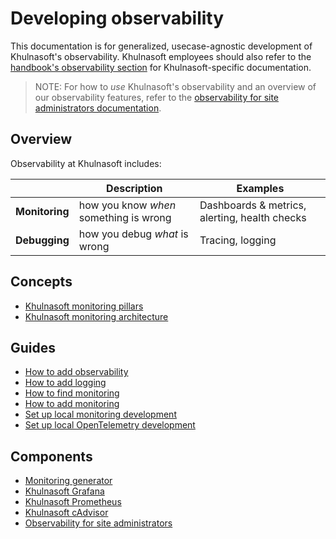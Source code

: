 # Developing observability

This documentation is for generalized, usecase-agnostic development of Khulnasoft's observability.
Khulnasoft employees should also refer to the [handbook's observability section](https://handbook.khulnasoft.com/engineering/observability) for Khulnasoft-specific documentation.

> NOTE: For how to *use* Khulnasoft's observability and an overview of our observability features, refer to the [observability for site administrators documentation](../../../admin/observability/index.md).

## Overview

Observability at Khulnasoft includes:

| | Description | Examples |
|:--|------------|--------|
| **Monitoring** | how you know _when_ something is wrong | Dashboards & metrics, alerting, health checks |
| **Debugging** | how you debug _what_ is wrong | Tracing, logging |

## Concepts

- [Khulnasoft monitoring pillars](https://handbook.khulnasoft.com/engineering/observability/monitoring_pillars)
- [Khulnasoft monitoring architecture](https://handbook.khulnasoft.com/engineering/observability/monitoring_architecture)

## Guides

- [How to add observability](../../how-to/add_observability.md)
- [How to add logging](../../how-to/add_logging.md)
- [How to find monitoring](../../how-to/find_monitoring.md)
- [How to add monitoring](../../how-to/add_monitoring.md)
- [Set up local monitoring development](../../how-to/monitoring_local_dev.md)
- [Set up local OpenTelemetry development](../../how-to/opentelemetry_local_dev.md)

## Components

- [Monitoring generator](./monitoring-generator.md)
- [Khulnasoft Grafana](./grafana.md)
- [Khulnasoft Prometheus](./prometheus.md)
- [Khulnasoft cAdvisor](./cadvisor.md)
- [Observability for site administrators](../../../admin/observability/index.md)
